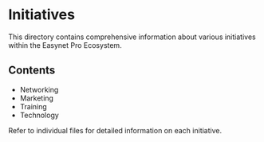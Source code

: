 # Initiatives

This directory contains comprehensive information about various initiatives within the Easynet Pro Ecosystem.

## Contents

- Networking
- Marketing
- Training
- Technology

Refer to individual files for detailed information on each initiative.